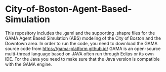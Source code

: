 # City-of-Boston-Agent-Based-Simulation


This repository includes the .gaml and the supporting .shapre files for the GAMA Agent Based Simulation (ABS) modeling of the City of Boston and the Downtown area.
In order to run the code, you need to download the GAMA source code from https://gama-platform.github.io/
GAMA is an open-source multi-thread language based on JAVA often run through Eclips or its own IDE. For the Java you need to make sure that the Java version is compatible with the GAMA engine.

